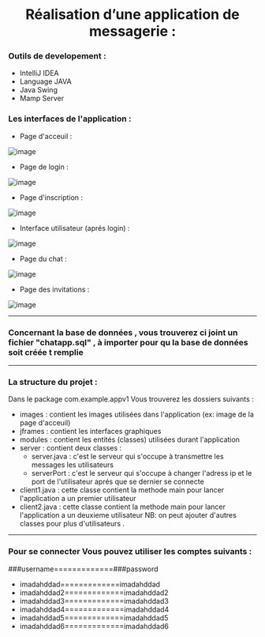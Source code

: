 <h1 align="center">
  Réalisation d’une application de messagerie :
</h1>

### Outils de developement :
- IntelliJ IDEA
- Language JAVA
- Java Swing
- Mamp Server

### Les interfaces de l'application :
- Page d'acceuil :

![image](https://user-images.githubusercontent.com/103340643/212168099-38deed61-191c-4d0e-93c7-11e3bb481ca6.png)

- Page de login :

![image](https://user-images.githubusercontent.com/103340643/212168314-51ab24c5-e35d-4f43-b14d-aeee2877b825.png)

- Page d'inscription :

![image](https://user-images.githubusercontent.com/103340643/212168392-360be3e3-8af3-4d8f-94f7-9702fea71b71.png)

- Interface utilisateur (aprés login) :

![image](https://user-images.githubusercontent.com/103340643/212168555-e8450936-c71b-4a22-8e7d-47e12f24cb03.png)

- Page du chat :

![image](https://user-images.githubusercontent.com/103340643/212168634-36f35dcd-1787-4c57-95bf-293beea5a1c4.png)

- Page des invitations : 

![image](https://user-images.githubusercontent.com/103340643/212168690-e59b14af-80c7-4d9d-bf1e-d2a87ccb0730.png)

---
### Concernant la base de données , vous trouverez ci joint un fichier "chatapp.sql" , à importer pour qu la base de données soit créée t remplie

---

### La structure du projet :
Dans le package com.example.appv1 Vous trouverez les dossiers suivants : 
- images : contient les images utilisées dans l'application (ex: image de la page d'acceuil)
- jframes : contient les interfaces graphiques
- modules : contient les entités (classes) utilisées durant l'application
- server : contient deux classes :
  - server.java : c'est le serveur qui s'occupe à transmettre les messages les utilisateurs
  - serverPort : c'est le serveur qui s'occupe à changer l'adress ip et le port de l'utilisateur aprés que se dernier se connecte
- client1.java : cette classe contient la methode main pour lancer l'application a un premier utilisateur
- client2.java : cette classe contient la methode main pour lancer l'application a un deuxieme utilisateur
NB: on peut ajouter d'autres classes pour plus d'utilisateurs .
 
 ---
 
### Pour se connecter Vous pouvez utiliser les comptes suivants :

###username=============###password
- imadahddad=============imadahddad
- imadahddad2=============imadahddad2
- imadahddad3=============imadahddad3
- imadahddad4=============imadahddad4
- imadahddad5=============imadahddad5
- imadahddad6=============imadahddad6
  
 
